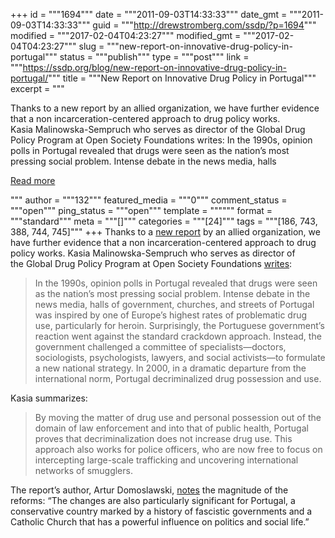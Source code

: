 +++
id = """1694"""
date = """2011-09-03T14:33:33"""
date_gmt = """2011-09-03T14:33:33"""
guid = """http://drewstromberg.com/ssdp/?p=1694"""
modified = """2017-02-04T04:23:27"""
modified_gmt = """2017-02-04T04:23:27"""
slug = """new-report-on-innovative-drug-policy-in-portugal"""
status = """publish"""
type = """post"""
link = """https://ssdp.org/blog/new-report-on-innovative-drug-policy-in-portugal/"""
title = """New Report on Innovative Drug Policy in Portugal"""
excerpt = """<p>Thanks to a new report by an allied organization, we have further evidence that a non incarceration-centered approach to drug policy works. Kasia Malinowska-Sempruch who serves as director of the Global Drug Policy Program at Open Society Foundations writes: In the 1990s, opinion polls in Portugal revealed that drugs were seen as the nation’s most pressing social problem. Intense debate in the news media, halls</p>
<div class="h10"></div>
<p><a class="more-link2 flat" href="https://ssdp.org/blog/new-report-on-innovative-drug-policy-in-portugal/">Read more</a></p>
"""
author = """132"""
featured_media = """0"""
comment_status = """open"""
ping_status = """open"""
template = """"""
format = """standard"""
meta = """[]"""
categories = """[24]"""
tags = """[186, 743, 388, 744, 745]"""
+++
Thanks to a <a href="http://www.soros.org/initiatives/drugpolicy/articles_publications/publications/drug-policy-in-portugal-20110829" target="_blank">new report</a> by an allied organization, we have further evidence that a non incarceration-centered approach to drug policy works. Kasia Malinowska-Sempruch who serves as director of the Global Drug Policy Program at Open Society Foundations <a href="http://blog.soros.org/2011/08/portugal-drug-decriminalization-works/">writes</a>:

<blockquote>In the 1990s, opinion polls in Portugal revealed that drugs were seen as the nation’s most pressing social problem. Intense debate in the news media, halls of government, churches, and streets of Portugal was inspired by one of Europe’s highest rates of problematic drug use, particularly for heroin. Surprisingly, the Portuguese government’s reaction went against the standard crackdown approach. Instead, the government challenged a committee of specialists—doctors, sociologists, psychologists, lawyers, and social activists—to formulate a new national strategy. In 2000, in a dramatic departure from the international norm, Portugal decriminalized drug possession and use.</blockquote>

Kasia summarizes:

<blockquote>By moving the matter of drug use and personal possession out of the domain of law enforcement and into that of public health, Portugal proves that decriminalization does not increase drug use. This approach also works for police officers, who are now free to focus on intercepting large-scale trafficking and uncovering international networks of smugglers.</blockquote>

The report&#8217;s author, Artur Domoslawski, <a href="http://www.soros.org/initiatives/drugpolicy/articles_publications/publications/drug-policy-in-portugal-20110829">notes</a> the magnitude of the reforms: &#8220;The changes are also particularly significant for Portugal, a conservative country marked by a history of fascistic governments and a Catholic Church that has a powerful influence on politics and social life.&#8221;
